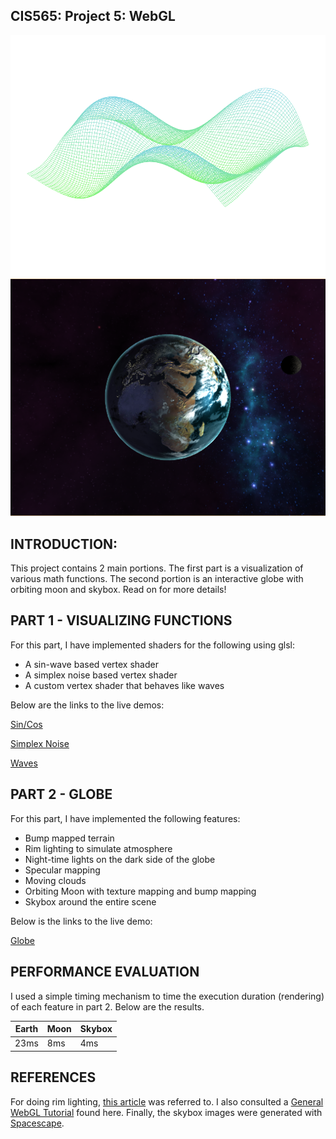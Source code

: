 CIS565: Project 5: WebGL
-------------------------------------------------------------------------------
![Part 1 Results](resources/waveResult.png)
![Part 2 Results](resources/globeResult.png)

INTRODUCTION:
-------------------------------------------------------------------------------
This project contains 2 main portions. The first part is a visualization of various math functions. 
The second portion is an interactive globe with orbiting moon and skybox. Read on for more details!

PART 1 - VISUALIZING FUNCTIONS
-------------------------------------------------------------------------------
For this part, I have implemented shaders for the following using glsl:
* A sin-wave based vertex shader
* A simplex noise based vertex shader
* A custom vertex shader that behaves like waves

Below are the links to the live demos:

[Sin/Cos](http://mikeychen.net/WebGL/MathFunctionsVisualization/vert_wave.html)

[Simplex Noise](http://mikeychen.net/WebGL/MathFunctionsVisualization/simplex_wave.html)

[Waves](http://mikeychen.net/WebGL/MathFunctionsVisualization/custom_wave.html)


PART 2 - GLOBE
-------------------------------------------------------------------------------
For this part, I have implemented the following features:

* Bump mapped terrain
* Rim lighting to simulate atmosphere
* Night-time lights on the dark side of the globe
* Specular mapping
* Moving clouds
* Orbiting Moon with texture mapping and bump mapping
* Skybox around the entire scene

Below is the links to the live demo:

[Globe](http://mikeychen.net/WebGL/Globe/frag_globe.html)

PERFORMANCE EVALUATION
-------------------------------------------------------------------------------
I used a simple timing mechanism to time the execution duration (rendering) of each feature in part 2.
Below are the results.

| Earth | Moon | Skybox |
| ----- | ---- | ------ |
| 23ms  | 8ms  | 4ms |

REFERENCES
-------------------------------------------------------------------------------
For doing rim lighting, [this article](http://www.fundza.com/rman_shaders/surface/fake_rim/fake_rim1.html) was referred to. I also consulted 
a [General WebGL Tutorial](https://developer.mozilla.org/en-US/docs/Web/WebGL) found here. Finally, the skybox images were generated with 
[Spacescape](http://sourceforge.net/projects/spacescape/).
